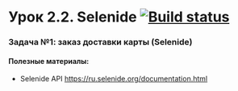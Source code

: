# Урок 2.2. Selenide [![Build status](https://ci.appveyor.com/api/projects/status/ry59njmnf2w6d93a?svg=true)](https://ci.appveyor.com/project/kuroifreya/l2-2-carddelivery-selenid)




### Задача №1: заказ доставки карты (Selenide)

#### Полезные материалы:
- Selenide API https://ru.selenide.org/documentation.html
